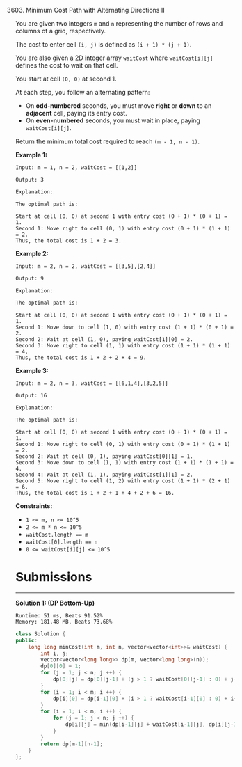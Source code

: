 3603. Minimum Cost Path with Alternating Directions II

You are given two integers `m` and `n` representing the number of rows and columns of a grid, respectively.

The cost to enter cell `(i, j)` is defined as `(i + 1) * (j + 1)`.

You are also given a 2D integer array `waitCost` where `waitCost[i][j]` defines the cost to wait on that cell.

You start at cell `(0, 0)` at second 1.

At each step, you follow an alternating pattern:

* On **odd-numbered** seconds, you must move **right** or **down** to an **adjacent** cell, paying its entry cost.
* On **even-numbered** seconds, you must wait in place, paying `waitCost[i][j]`.

Return the minimum total cost required to reach `(m - 1, n - 1)`.

 

**Example 1:**
```
Input: m = 1, n = 2, waitCost = [[1,2]]

Output: 3

Explanation:

The optimal path is:

Start at cell (0, 0) at second 1 with entry cost (0 + 1) * (0 + 1) = 1.
Second 1: Move right to cell (0, 1) with entry cost (0 + 1) * (1 + 1) = 2.
Thus, the total cost is 1 + 2 = 3.
```

**Example 2:**
```
Input: m = 2, n = 2, waitCost = [[3,5],[2,4]]

Output: 9

Explanation:

The optimal path is:

Start at cell (0, 0) at second 1 with entry cost (0 + 1) * (0 + 1) = 1.
Second 1: Move down to cell (1, 0) with entry cost (1 + 1) * (0 + 1) = 2.
Second 2: Wait at cell (1, 0), paying waitCost[1][0] = 2.
Second 3: Move right to cell (1, 1) with entry cost (1 + 1) * (1 + 1) = 4.
Thus, the total cost is 1 + 2 + 2 + 4 = 9.
```

**Example 3:**
```
Input: m = 2, n = 3, waitCost = [[6,1,4],[3,2,5]]

Output: 16

Explanation:

The optimal path is:

Start at cell (0, 0) at second 1 with entry cost (0 + 1) * (0 + 1) = 1.
Second 1: Move right to cell (0, 1) with entry cost (0 + 1) * (1 + 1) = 2.
Second 2: Wait at cell (0, 1), paying waitCost[0][1] = 1.
Second 3: Move down to cell (1, 1) with entry cost (1 + 1) * (1 + 1) = 4.
Second 4: Wait at cell (1, 1), paying waitCost[1][1] = 2.
Second 5: Move right to cell (1, 2) with entry cost (1 + 1) * (2 + 1) = 6.
Thus, the total cost is 1 + 2 + 1 + 4 + 2 + 6 = 16.
```
 

**Constraints:**

* `1 <= m, n <= 10^5`
* `2 <= m * n <= 10^5`
* `waitCost.length == m`
* `waitCost[0].length == n`
* `0 <= waitCost[i][j] <= 10^5`

# Submissions
---
**Solution 1: (DP Bottom-Up)**
```
Runtime: 51 ms, Beats 91.52%
Memory: 181.48 MB, Beats 73.68%
```
```c++
class Solution {
public:
    long long minCost(int m, int n, vector<vector<int>>& waitCost) {
        int i, j;
        vector<vector<long long>> dp(m, vector<long long>(n));
        dp[0][0] = 1;
        for (j = 1; j < n; j ++) {
            dp[0][j] = dp[0][j-1] + (j > 1 ? waitCost[0][j-1] : 0) + j+1;
        }
        for (i = 1; i < m; i ++) {
            dp[i][0] = dp[i-1][0] + (i > 1 ? waitCost[i-1][0] : 0) + i+1;
        }
        for (i = 1; i < m; i ++) {
            for (j = 1; j < n; j ++) {
                dp[i][j] = min(dp[i-1][j] + waitCost[i-1][j], dp[i][j-1] + waitCost[i][j-1]) + (i+1)*(j+1);
            }
        }
        return dp[m-1][n-1];
    }
};
```
